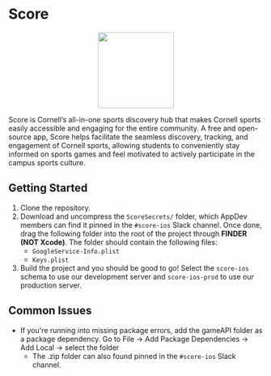 # Score

<p align="center"><img src="https://github.com/user-attachments/assets/d3025ab3-ce0b-4f83-852b-343627154fd8" width=150 /></p>

Score is Cornell’s all-in-one sports discovery hub that makes Cornell sports easily accessible and engaging for the entire community. A free and open-source app, Score helps facilitate the seamless discovery, tracking, and engagement of Cornell sports, allowing students to conveniently stay informed on sports games and feel motivated to actively participate in the campus sports culture. 


## Getting Started

1. Clone the repository.
2. Download and uncompress the `ScoreSecrets/` folder, which AppDev members can find it pinned in the `#score-ios` Slack channel. Once done, drag the following folder into the root of the project through **FINDER (NOT Xcode)**. The folder should contain the following files:
   - `GoogleService-Info.plist`
   - `Keys.plist`
3. Build the project and you should be good to go! Select the `score-ios` schema to use our development server and `score-ios-prod` to use our production server.

## Common Issues

- If you're running into missing package errors, add the gameAPI folder as a package dependency. Go to File -> Add Package Dependencies -> Add Local -> select the folder
  - The .zip folder can also found pinned in the `#score-ios` Slack channel.
